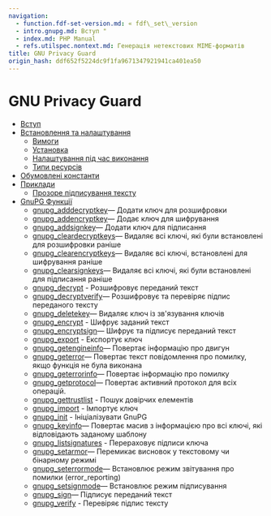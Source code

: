 ```yaml
---
navigation:
  - function.fdf-set-version.md: « fdf\_set\_version
  - intro.gnupg.md: Вступ "
  - index.md: PHP Manual
  - refs.utilspec.nontext.md: Генерація нетекстових MIME-форматів
title: GNU Privacy Guard
origin_hash: ddf652f5224dc9f1fa9671347921941ca401ea50
---
```

# GNU Privacy Guard

-   [Вступ](intro.gnupg.md)
-   [Встановлення та налаштування](gnupg.setup.md)
    -   [Вимоги](gnupg.requirements.md)
    -   [Установка](gnupg.installation.md)
    -   [Налаштування під час виконання](gnupg.configuration.md)
    -   [Типи ресурсів](gnupg.resources.md)
-   [Обумовлені константи](gnupg.constants.md)
-   [Приклади](gnupg.examples.md)
    -   [Прозоре підписування тексту](gnupg.examples-clearsign.md)
-   [GnuPG Функції](ref.gnupg.md)
    -   [gnupg\_adddecryptkey](function.gnupg-adddecryptkey.md)— Додати ключ для розшифровки
    -   [gnupg\_addencryptkey](function.gnupg-addencryptkey.md)— Додає ключ для шифрування
    -   [gnupg\_addsignkey](function.gnupg-addsignkey.md)— Додати ключ для підписання
    -   [gnupg\_cleardecryptkeys](function.gnupg-cleardecryptkeys.md)— Видаляє всі ключі, які були встановлені для розшифровки раніше
    -   [gnupg\_clearencryptkeys](function.gnupg-clearencryptkeys.md)— Видаляє всі ключі, встановлені для шифрування раніше
    -   [gnupg\_clearsignkeys](function.gnupg-clearsignkeys.md)— Видаляє всі ключі, які були встановлені для підписання раніше
    -   [gnupg\_decrypt](function.gnupg-decrypt.md) \- Розшифровує переданий текст
    -   [gnupg\_decryptverify](function.gnupg-decryptverify.md)— Розшифровує та перевіряє підпис переданого тексту
    -   [gnupg\_deletekey](function.gnupg-deletekey.md)— Видаляє ключ із зв'язування ключів
    -   [gnupg\_encrypt](function.gnupg-encrypt.md) \- Шифрує заданий текст
    -   [gnupg\_encryptsign](function.gnupg-encryptsign.md)— Шифрує та підписує переданий текст
    -   [gnupg\_export](function.gnupg-export.md) \- Експортує ключ
    -   [gnupg\_getengineinfo](function.gnupg-getengineinfo.md)— Повертає інформацію про двигун
    -   [gnupg\_geterror](function.gnupg-geterror.md)— Повертає текст повідомлення про помилку, якщо функція не була виконана
    -   [gnupg\_geterrorinfo](function.gnupg-geterrorinfo.md)— Повертає інформацію про помилку
    -   [gnupg\_getprotocol](function.gnupg-getprotocol.md)— Повертає активний протокол для всіх операцій.
    -   [gnupg\_gettrustlist](function.gnupg-gettrustlist.md) \- Пошук довірчих елементів
    -   [gnupg\_import](function.gnupg-import.md) \- Імпортує ключ
    -   [gnupg\_init](function.gnupg-init.md) \- Ініціалізувати GnuPG
    -   [gnupg\_keyinfo](function.gnupg-keyinfo.md)— Повертає масив з інформацією про всі ключі, які відповідають заданому шаблону
    -   [gnupg\_listsignatures](function.gnupg-listsignatures.md) \- Перераховує підписи ключа
    -   [gnupg\_setarmor](function.gnupg-setarmor.md)— Перемикає висновок у текстовому чи бінарному режимі
    -   [gnupg\_seterrormode](function.gnupg-seterrormode.md)— Встановлює режим звітування про помилки (error\_reporting)
    -   [gnupg\_setsignmode](function.gnupg-setsignmode.md)— Встановлює режим підписування
    -   [gnupg\_sign](function.gnupg-sign.md)— Підписує переданий текст
    -   [gnupg\_verify](function.gnupg-verify.md) \- Перевіряє підпис тексту
